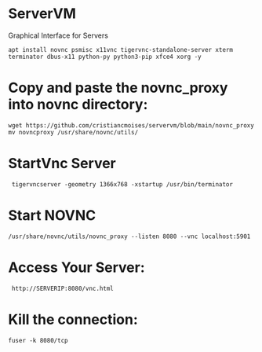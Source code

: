 # ServerVM
Graphical Interface for Servers
       
    apt install novnc psmisc x11vnc tigervnc-standalone-server xterm terminator dbus-x11 python-py python3-pip xfce4 xorg -y

# Copy and paste the novnc_proxy into novnc directory:

    wget https://github.com/cristiancmoises/servervm/blob/main/novnc_proxy
    mv novncproxy /usr/share/novnc/utils/

# StartVnc Server
     
     tigervncserver -geometry 1366x768 -xstartup /usr/bin/terminator

# Start NOVNC

    /usr/share/novnc/utils/novnc_proxy --listen 8080 --vnc localhost:5901

# Access Your Server:

     http://SERVERIP:8080/vnc.html
  
# Kill the connection:
    fuser -k 8080/tcp

